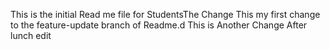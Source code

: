 This is the initial Read me file for StudentsThe Change 
This my first change to the feature-update branch of Readme.d 
This is Another Change 
After lunch edit 
